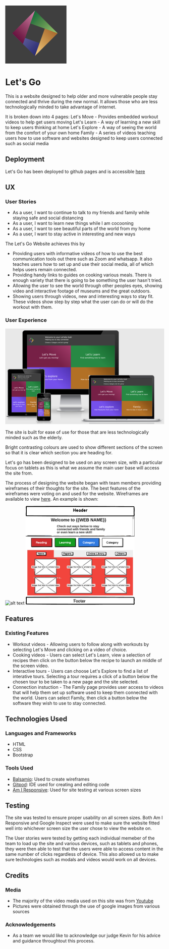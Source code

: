 ![alt text](https://github.com/mikebrophy90/lets-go/blob/master/assets/images/Small%20Logo.png?raw=true "Let's Go Logo")

# Let's Go

This is a website designed to help older and more vulnerable people stay connected and thrive during the new normal. It allows those who are less technologically minded to take advantage of internet.

It is broken down into 4 pages:
Let's Move - Provides embedded workout videos to help get users moving
Let's Learn - A way of learning a new skill to keep users thinking at home
Let's Explore - A way of seeing the world from the comfort of your own home
Family - A series of videos teaching users how to use software and websites designed to keep users connected such as social media

## Deployment

Let's Go has been deployed to github pages and is accessible [here](https://ngiappuoykoh.github.io/Hackathon-Jul-2020-Team7/)

## UX

### User Stories

- As a user, I want to continue to talk to my friends and family while staying safe and social distancing
- As a user, I want to learn new things while I am cocooning
- As a user, I want to see beautiful parts of the world from my home
- As a user, I want to stay active in interesting and new ways

The Let's Go Website achieves this by

- Providing users with informative videos of how to use the best communication tools out there such as Zoom and whatsapp. It also teaches users how to set up and use their social media, all of which helps users remain connected.
- Providing handy links to guides on cooking various meals. There is enough variety that there is going to be something the user hasn't tried.
- Allowing the user to see the world through other peoples eyes, showing video and interactive footage of museums and the great outdoors.
- Showing users through videos, new and interesting ways to stay fit. These videos show step by step what the user can do or will do the workout with them.

### User Experience

![alt text](https://github.com/NgiapPuoyKoh/Hackathon-Jul-2020-Team7/blob/master/assets/images/LetsGo%20AmIResponsive.png?raw=true "Website on Am I Responsive")

The site is built for ease of use for those that are less technologically minded such as the elderly.

Bright contrasting colours are used to show different sections of the screen so that it is clear which section you are heading for.

Let's go has been designed to be used on any screen size, with a particular focus on tablets as this is what we assume the main user base will access the site from.

The process of designing the website began with team members providing wireframes of their thoughts for the site. The best features of the wireframes were voting on and used for the website. Wireframes are available to view [here](https://github.com/NgiapPuoyKoh/Hackathon-Jul-2020-Team7/tree/master/wireframes). An example is shown:

![alt text](https://github.com/NgiapPuoyKoh/Hackathon-Jul-2020-Team7/blob/master/wireframes/homepage.png?raw=true) ![alt text](https://github.com/NgiapPuoyKoh/Hackathon-Jul-2020-Team7/blob/master/wireframes/Team7MockUp.png?raw=true "Wireframe") 

## Features
 
### Existing Features
- Workout videos - Allowing users to follow along with workouts by selecting Let's Move and clicking on a video of choice.
- Cooking videos - Users can select Let's Learn, view a selection of recipes then click on the button below the recipe to launch an middle of the screen video.
- Interactive tours - Users can choose Let's Explore to find a list of interative tours. Selecting a tour requires a click of a button below the chosen tour to be taken to a new page and the site selected.
- Connection instuction - The Family page provides user access to videos that will help them set up software used to keep them connected with the world. Users can select Family, then click a button below the software they wish to use to stay connected.

## Technologies Used

### Languages and Frameworks

-   HTML
-   CSS
-   Bootstrap

### Tools Used

- [Balsamiq](https://balsamiq.com/): Used to create wireframes
- [Gitpod](https://www.gitpod.io/): IDE used for creating and editing code
- [Am I Responsive](http://ami.responsivedesign.is/#): Used for site testing at various screen sizes

## Testing

The site was tested to ensure proper usability on all screen sizes. Both Am I Responsive and Google Inspect were used to make sure the website fitted well into whichever screen size the user chose to view the website on.

The User stories were tested by getting each individual memeber of the team to load up the site and various devices, such as tablets and phones, they were then able to test that the users were able to access content in the same number of clicks regardless of device. This also allowed us to make sure technologies such as modals and videos would work on all devices.

## Credits

### Media
- The majority of the video media used on this site was from [Youtube](https://www.youtube.com/)
- Pictures were obtained through the use of google images from various sources

### Acknowledgements

- As a team we would like to acknowledge our judge Kevin for his advice and guidance throughtout this process.
